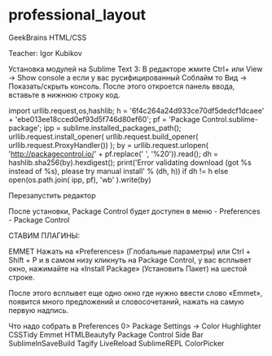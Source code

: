# professional_layout
GeekBrains HTML/CSS

Teacher:
Igor Kubikov

Установка модулей на Sublime Text 3:
В редакторе жмите Ctrl+ или View -> Show console а если у вас русифицированный Соблайм то Вид -> Показать/скрыть консоль. После этого откроется панель ввода, вставьте в нижнюю строку код.

import urllib.request,os,hashlib; h = '6f4c264a24d933ce70df5dedcf1dcaee' + 'ebe013ee18cced0ef93d5f746d80ef60'; pf = 'Package Control.sublime-package'; ipp = sublime.installed_packages_path(); urllib.request.install_opener( urllib.request.build_opener( urllib.request.ProxyHandler()) ); by = urllib.request.urlopen( 'http://packagecontrol.io/' + pf.replace(' ', '%20')).read(); dh = hashlib.sha256(by).hexdigest(); print('Error validating download (got %s instead of %s), please try manual install' % (dh, h)) if dh != h else open(os.path.join( ipp, pf), 'wb' ).write(by) 

Перезапустить редактор

После установки, Package Control будет доступен в меню - Preferences - Package Control

СТАВИМ ПЛАГИНЫ:

EMMET
Нажать на «Preferences» (Глобальные параметры) или Ctrl + Shift + P и в самом низу кликнуть на Package Control, у вас всплывет окно, нажимайте на «Install Package» (Установить Пакет) на шестой строке.

После этого всплывет еще одно окно где нужно ввести слово «Emmet», появится много предложений и словосочетаний, 
нажать на самую первую надпись.

Что надо собрать в Preferences 0> Package Settings ->
Color Hughlighter
CSSTidy
Emmet
HTMLBeautyfy
Package Control
Side Bar
SublimeInSaveBuild
Tagify
LiveReload
SublimeREPL
ColorPicker
